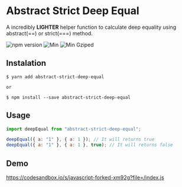 # Abstract Strict Deep Equal

A incredibly **LIGHTER** helper function to calculate deep equality using abstract(==) or strict(===) method.

![npm version](https://badgen.net/npm/v/abstract-strict-deep-equal)
![Min](https://badgen.net/bundlephobia/min/abstract-strict-deep-equal)
![Min Gziped](https://badgen.net/bundlephobia/minzip/abstract-strict-deep-equal)

## Instalation

```shell
$ yarn add abstract-strict-deep-equal

or

$ npm install --save abstract-strict-deep-equal
```

## Usage

```javascript
import deepEqual from "abstract-strict-deep-equal";

deepEqual({ a: "1" }, { a: 1 }); // It will returns true
deepEqual({ a: "1" }, { a: 1 }, true); // It will returns false
```

## Demo

https://codesandbox.io/s/javascript-forked-xm92g?file=/index.js

